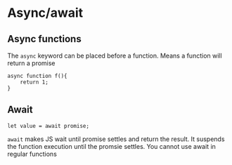 # Async/await

## Async functions

The `async` keyword can be placed before a function. Means a function will return a promise

```JS
async function f(){
    return 1;
}
```

## Await

```JS
let value = await promise;
```

`await` makes JS wait until promise settles and return the result. It suspends the function execution until the promsie settles. You cannot use await in regular functions
